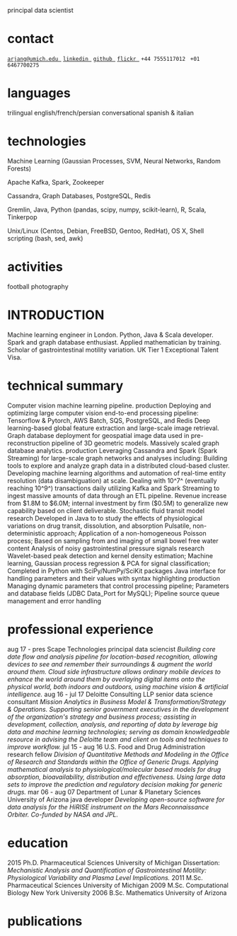 principal data scientist

contact
=======

[`arjang@umich.edu `](mailto:arjang@umich.edu)
[`linkedin `](https://www.linkedin.com/in/arjang-talattof-a974845a/)
[`github `](https://github.com/arjology)
[`flickr `](http://www.flickr.com/photos/talattof) `+44 7555117012 `
`+01 6467700275 `

languages
=========

trilingual english/french/persian conversational spanish & italian

technologies
============

Machine Learning (Gaussian Processes, SVM, Neural Networks, Random
Forests)

Apache Kafka, Spark, Zookeeper

Cassandra, Graph Databases, PostgreSQL, Redis

Gremlin, Java, Python (pandas, scipy, numpy, scikit-learn), R, Scala,
Tinkerpop

Unix/Linux (Centos, Debian, FreeBSD, Gentoo, RedHat), OS X, Shell
scripting (bash, sed, awk)

activities
==========

football photography

INTRODUCTION
============

Machine learning engineer in London. Python, Java & Scala developer.
Spark and graph database enthusiast. Applied mathematician by training.
Scholar of gastrointestinal motility variation. UK Tier 1 Exceptional
Talent Visa.

technical summary
=================

Computer vision machine learning pipeline. production Deploying and
optimizing large computer vision end-to-end processing pipeline:\
Tensorflow & Pytorch, AWS Batch, SQS, PostgreSQL, and Redis Deep
learning-based global feature extraction and large-scale image
retrieval. Graph database deployment for geospatial image data used in
pre-reconstruction pipeline of 3D geometric models. Massively scaled
graph database analytics. production Leveraging Cassandra and Spark
(Spark Streaming) for large-scale graph networks and analyses including:
Building tools to explore and analyze graph data in a distributed
cloud-based cluster. Developing machine learning algorithms and
automation of real-time entity resolution (data disambiguation) at
scale. Dealing with 10^7^ (eventually reaching 10^9^) transactions daily
utilizing Kafka and Spark Streaming to ingest massive amounts of data
through an ETL pipeline. Revenue increase from \$1.8M to \$6.0M;
internal investment by firm (\$0.5M) to generalize new capability based
on client deliverable. Stochastic fluid transit model research Developed
in Java to to study the effects of physiological variations on drug
transit, dissolution, and absorption Pulsatile, non-deterministic
approach; Application of a non-homogeneous Poisson process; Based on
sampling from and imaging of small bowel free water content Analysis of
noisy gastrointestinal pressure signals research Wavelet-based peak
detection and kernel density estimation; Machine learning, Gaussian
process regression & PCA for signal classification; Completed in Python
with SciPy/NumPy/SciKit packages Java interface for handling parameters
and their values with syntax highlighting production Managing dynamic
parameters that control processing pipeline; Parameters and database
fields (JDBC Data\_Port for MySQL); Pipeline source queue management and
error handling

professional experience
=======================

aug 17 - pres Scape Technologies principal data sciencist *Building core
date flow and analysis pipeline for location-based recognition, allowing
devices to see and remember their surroundings & augment the world
around them. Cloud side infrastructure allows ordinary mobile devices to
enhance the world around them by overlaying digital items onto the
physical world, both indoors and outdoors, using machine vision &
artificial intelligence.* aug 16 - jul 17 Deloitte Consulting LLP senior
data science consultant *Mission Analytics in Business Model &
Transformation/Strategy & Operations. Supporting senior government
executives in the development of the organization's strategy and
business process; assisting in development, collection, analysis, and
reporting of data by leverage big data and machine learning
technologies; serving as domain knowledgeable resource in advising the
Deloitte team and client on tools and techniques to improve workflow.*
jul 15 - aug 16 U.S. Food and Drug Administration research fellow
*Division of Quantitative Methods and Modeling in the Office of Research
and Standards within the Office of Generic Drugs. Applying mathematical
analysis to physiological/molecular based models for drug absorption,
bioavailability, distribution and effectiveness. Using large data sets
to improve the prediction and regulatory decision making for generic
drugs.* mar 06 - aug 07 Department of Lunar & Planetary Sciences\
University of Arizona java developer *Developing open-source software
for data analysis for the HiRISE instrument on the Mars Reconnaissance
Orbiter. Co-funded by NASA and JPL.*

education
=========

2015 Ph.D. Pharmaceutical Sciences University of Michigan Dissertation:
*Mechanistic Analysis and Quantification of Gastrointestinal Motility:
Physiological Variability and Plasma Level Implications.* 2011 M.Sc.
Pharmaceutical Sciences University of Michigan 2009 M.Sc. Computational
Biology New York University 2006 B.Sc. Mathematics University of Arizona

publications
============

